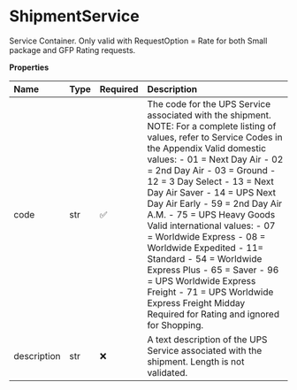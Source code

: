 # ShipmentService

Service Container. Only valid with RequestOption = Rate for both Small package and GFP Rating requests.

**Properties**

| Name        | Type | Required | Description                                                                                                                                                                                                                                                                                                                                                                                                                                                                                                                                                                                                               |
| :---------- | :--- | :------- | :------------------------------------------------------------------------------------------------------------------------------------------------------------------------------------------------------------------------------------------------------------------------------------------------------------------------------------------------------------------------------------------------------------------------------------------------------------------------------------------------------------------------------------------------------------------------------------------------------------------------ |
| code        | str  | ✅       | The code for the UPS Service associated with the shipment. NOTE: For a complete listing of values, refer to Service Codes in the Appendix Valid domestic values: - 01 = Next Day Air - 02 = 2nd Day Air - 03 = Ground - 12 = 3 Day Select - 13 = Next Day Air Saver - 14 = UPS Next Day Air Early - 59 = 2nd Day Air A.M. - 75 = UPS Heavy Goods Valid international values: - 07 = Worldwide Express - 08 = Worldwide Expedited - 11= Standard - 54 = Worldwide Express Plus - 65 = Saver - 96 = UPS Worldwide Express Freight - 71 = UPS Worldwide Express Freight Midday Required for Rating and ignored for Shopping. |
| description | str  | ❌       | A text description of the UPS Service associated with the shipment. Length is not validated.                                                                                                                                                                                                                                                                                                                                                                                                                                                                                                                              |

<!-- This file was generated by liblab | https://liblab.com/ -->
